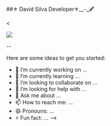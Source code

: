 ##⚜️ David Silva Developer⚜️__-_🖋



<<p align="left"> <img src="https://i.pinimg.com/736x/8b/25/62/8b256230b350d3ae5b9adfacf254fb79.jpg" /> </p>--


Here are some ideas to get you started:

- 🔭 I’m currently working on ...
- 🌱 I’m currently learning ...
- 👯 I’m looking to collaborate on ...
- 🤔 I’m looking for help with ...
- 💬 Ask me about ...
- 📫 How to reach me: ...
- 😄 Pronouns: ...
- ⚡ Fun fact: ...
-->
